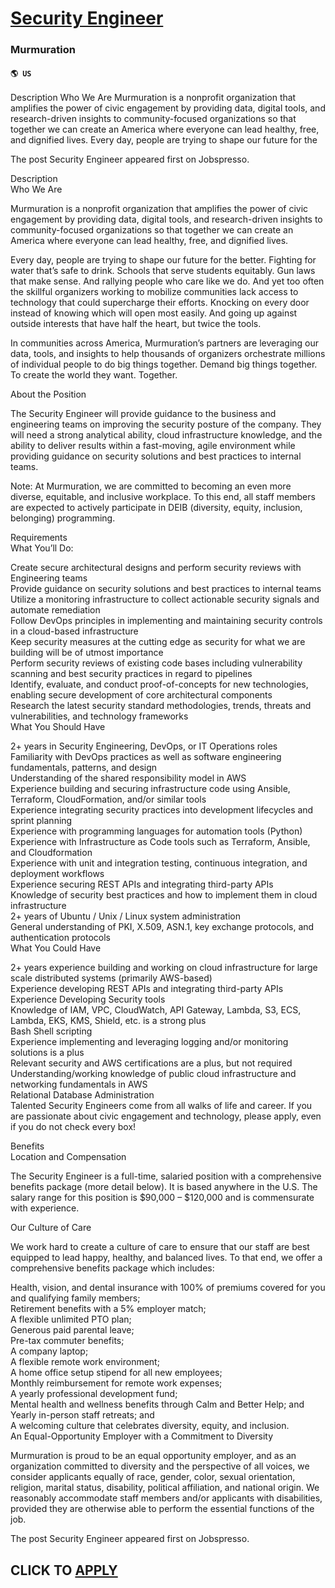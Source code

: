 # [Security Engineer](https://www.remotewlb.com/apply/security-engineer-92357)  
### Murmuration  
#### `🌎 US`  

Description Who We Are Murmuration is a nonprofit organization that amplifies the power of civic engagement by providing data, digital tools, and research-driven insights to community-focused organizations so that together we can create an America where everyone can lead healthy, free, and dignified lives. Every day, people are trying to shape our future for the

The post Security Engineer appeared first on Jobspresso.

Description  
Who We Are

Murmuration is a nonprofit organization that amplifies the power of civic engagement by providing data, digital tools, and research-driven insights to community-focused organizations so that together we can create an America where everyone can lead healthy, free, and dignified lives.

Every day, people are trying to shape our future for the better. Fighting for water that’s safe to drink. Schools that serve students equitably. Gun laws that make sense. And rallying people who care like we do. And yet too often the skillful organizers working to mobilize communities lack access to technology that could supercharge their efforts. Knocking on every door instead of knowing which will open most easily. And going up against outside interests that have half the heart, but twice the tools.

In communities across America, Murmuration’s partners are leveraging our data, tools, and insights to help thousands of organizers orchestrate millions of individual people to do big things together. Demand big things together. To create the world they want. Together.

About the Position

The Security Engineer will provide guidance to the business and engineering teams on improving the security posture of the company. They will need a strong analytical ability, cloud infrastructure knowledge, and the ability to deliver results within a fast-moving, agile environment while providing guidance on security solutions and best practices to internal teams.

Note: At Murmuration, we are committed to becoming an even more diverse, equitable, and inclusive workplace. To this end, all staff members are expected to actively participate in DEIB (diversity, equity, inclusion, belonging) programming.

Requirements  
What You’ll Do:

Create secure architectural designs and perform security reviews with Engineering teams  
Provide guidance on security solutions and best practices to internal teams  
Utilize a monitoring infrastructure to collect actionable security signals and automate remediation  
Follow DevOps principles in implementing and maintaining security controls in a cloud-based infrastructure  
Keep security measures at the cutting edge as security for what we are building will be of utmost importance  
Perform security reviews of existing code bases including vulnerability scanning and best security practices in regard to pipelines  
Identify, evaluate, and conduct proof-of-concepts for new technologies, enabling secure development of core architectural components  
Research the latest security standard methodologies, trends, threats and vulnerabilities, and technology frameworks  
What You Should Have

2+ years in Security Engineering, DevOps, or IT Operations roles  
Familiarity with DevOps practices as well as software engineering fundamentals, patterns, and design  
Understanding of the shared responsibility model in AWS  
Experience building and securing infrastructure code using Ansible, Terraform, CloudFormation, and/or similar tools  
Experience integrating security practices into development lifecycles and sprint planning  
Experience with programming languages for automation tools (Python)  
Experience with Infrastructure as Code tools such as Terraform, Ansible, and Cloudformation  
Experience with unit and integration testing, continuous integration, and deployment workflows  
Experience securing REST APIs and integrating third-party APIs  
Knowledge of security best practices and how to implement them in cloud infrastructure  
2+ years of Ubuntu / Unix / Linux system administration  
General understanding of PKI, X.509, ASN.1, key exchange protocols, and authentication protocols  
What You Could Have

2+ years experience building and working on cloud infrastructure for large scale distributed systems (primarily AWS-based)  
Experience developing REST APIs and integrating third-party APIs  
Experience Developing Security tools  
Knowledge of IAM, VPC, CloudWatch, API Gateway, Lambda, S3, ECS, Lambda, EKS, KMS, Shield, etc. is a strong plus  
Bash Shell scripting  
Experience implementing and leveraging logging and/or monitoring solutions is a plus  
Relevant security and AWS certifications are a plus, but not required  
Understanding/working knowledge of public cloud infrastructure and networking fundamentals in AWS  
Relational Database Administration  
Talented Security Engineers come from all walks of life and career. If you are passionate about civic engagement and technology, please apply, even if you do not check every box!

Benefits  
Location and Compensation

The Security Engineer is a full-time, salaried position with a comprehensive benefits package (more detail below). It is based anywhere in the U.S. The salary range for this position is $90,000 – $120,000 and is commensurate with experience.

Our Culture of Care

We work hard to create a culture of care to ensure that our staff are best equipped to lead happy, healthy, and balanced lives. To that end, we offer a comprehensive benefits package which includes:

Health, vision, and dental insurance with 100% of premiums covered for you and qualifying family members;  
Retirement benefits with a 5% employer match;  
A flexible unlimited PTO plan;  
Generous paid parental leave;  
Pre-tax commuter benefits;  
A company laptop;  
A flexible remote work environment;  
A home office setup stipend for all new employees;  
Monthly reimbursement for remote work expenses;  
A yearly professional development fund;  
Mental health and wellness benefits through Calm and Better Help; and  
Yearly in-person staff retreats; and  
A welcoming culture that celebrates diversity, equity, and inclusion.  
An Equal-Opportunity Employer with a Commitment to Diversity

Murmuration is proud to be an equal opportunity employer, and as an organization committed to diversity and the perspective of all voices, we consider applicants equally of race, gender, color, sexual orientation, religion, marital status, disability, political affiliation, and national origin. We reasonably accommodate staff members and/or applicants with disabilities, provided they are otherwise able to perform the essential functions of the job.

The post Security Engineer appeared first on Jobspresso.

  
## CLICK TO [APPLY](https://www.remotewlb.com/apply/security-engineer-92357)

